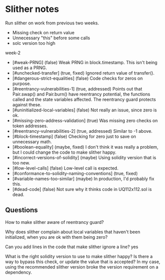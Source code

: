 # Slither notes

Run slither on work from previous two weeks.

- Missing check on return value
- Unnecessary "this" before some calls
- solc version too high

week-2

- [#weak-PRNG] (false) Weak PRNG in block.timestamp. This isn't being used as a PRNG.
- [#unchecked-transfer] (true, fixed) Ignored return value of transfer().
- [#dangerous-strict-equalities] (false) Code checks for zeros on purpose.
- [#reentrancy-vulnerabilities-1] (true, addressed) Points out that Pair.swap() and Pair.burn() have reentrancy potential, the functions called and the state variables affected. The reentrancy guard protects against these.
- [#uninitialized-local-variables] (false) Not really an issue, since zero is ok.
- [#missing-zero-address-validation] (true) Was missing zero checks on token addresses.
- [#reentrancy-vulnerabilities-2] (true, addressed) Similar to -1 above.
- [#block-timestamp] (false) Checking for zero just to save on unnecessary math.
- [#boolean-equality] (maybe, fixed) I don't think it was really a problem, but I could change the code to make slither happy.
- [#incorrect-versions-of-solidity] (maybe) Using solidity version that is too new.
- [#low-level-calls] (false) Low-level call is expected.
- [#conformance-to-solidity-naming-conventions] (true, fixed)
- [#variable-names-too-similar] (maybe) In production, I'd probably fix this.
- [#dead-code] (false) Not sure why it thinks code in UQ112x112.sol is dead.

## Questions

How to make slither aware of reentrancy guard?

Why does slither complain about local variables that haven't been initialized, when you are ok with them being zero?

Can you add lines in the code that make slither ignore a line?
yes

What is the right solidity version to use to make slither happy? Is there a way to bypass this check, or update the value that is accepted? In my case, using the recommended slither version broke the version requirement on a dependency.
